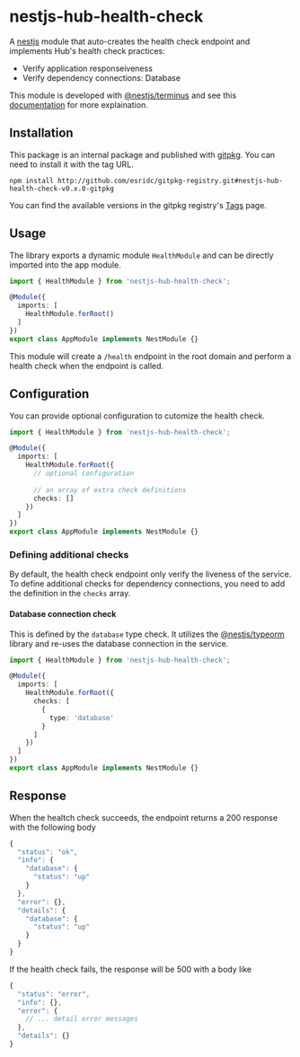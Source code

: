 # nestjs-hub-health-check

A [nestjs](https://nestjs.com/) module that auto-creates the health check endpoint and implements Hub's health check practices:

* Verify application responseiveness
* Verify dependency connections: Database

This module is developed with [@nestjs/terminus](https://github.com/nestjs/terminus) and see this [documentation](https://docs.nestjs.com/recipes/terminus#healthchecks-terminus) for more explaination.

## Installation

This package is an internal package and published with [gitpkg](https://github.com/ramasilveyra/gitpkg). You can need to install it with the tag URL.

```
npm install http://github.com/esridc/gitpkg-registry.git#nestjs-hub-health-check-v0.x.0-gitpkg
```

You can find the available versions in the gitpkg registry's [Tags](https://github.com/esridc/gitpkg-registry/tags) page.

## Usage

The library exports a dynamic module `HealthModule` and can be directly imported into the app module.

``` typescript
import { HealthModule } from 'nestjs-hub-health-check';

@Module({
  imports: [
    HealthModule.forRoot()
  ]
})
export class AppModule implements NestModule {}
```

This module will create a `/health` endpoint in the root domain and perform a health check when the endpoint is called.

## Configuration

You can provide optional configuration to cutomize the health check.

``` typescript
import { HealthModule } from 'nestjs-hub-health-check';

@Module({
  imports: [
    HealthModule.forRoot({
      // optional configuration
      
      // an array of extra check definitions
      checks: []
    })
  ]
})
export class AppModule implements NestModule {}
```

### Defining additional checks

By default, the health check endpoint only verify the liveness of the service. To define additional checks for dependency connections, you need to add the definition in the `checks` array.

#### Database connection check

This is defined by the `database` type check. It utilizes the [@nestjs/typeorm](https://github.com/nestjs/typeorm) library and re-uses the database connection in the service.

``` typescript
import { HealthModule } from 'nestjs-hub-health-check';

@Module({
  imports: [
    HealthModule.forRoot({
      checks: [
        {
          type: 'database'
        }
      ]
    })
  ]
})
export class AppModule implements NestModule {}
```

## Response

When the healtch check succeeds, the endpoint returns a 200 response with the following body

``` javascript
{
  "status": "ok",
  "info": {
    "database": {
      "status": "up"
    }
  },
  "error": {},
  "details": {
    "database": {
      "status": "up"
    }
  }
}
```

If the health check fails, the response will be 500 with a body like

``` javascript
{
  "status": "error",
  "info": {},
  "error": {
    // ... detail error messages
  },
  "details": {}
}
```
